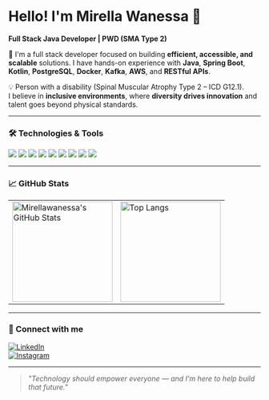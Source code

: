 # Hello! I'm Mirella Wanessa 🫰

**Full Stack Java Developer | PWD (SMA Type 2)**

💬 I'm a full stack developer focused on building **efficient, accessible, and scalable** solutions. I have hands-on experience with **Java**, **Spring Boot**, **Kotlin**, **PostgreSQL**, **Docker**, **Kafka**, **AWS**, and **RESTful APIs**.

💡 Person with a disability (Spinal Muscular Atrophy Type 2 – ICD G12.1).  
I believe in **inclusive environments**, where **diversity drives innovation** and talent goes beyond physical standards.

---

### 🛠️ Technologies & Tools

<p align="left">
  <img src="https://img.shields.io/badge/Java-ED8B00?style=for-the-badge&logo=java&logoColor=white"/>
  <img src="https://img.shields.io/badge/Kotlin-7F52FF?style=for-the-badge&logo=kotlin&logoColor=white"/>
  <img src="https://img.shields.io/badge/Spring_Boot-6DB33F?style=for-the-badge&logo=spring-boot&logoColor=white"/>
  <img src="https://img.shields.io/badge/PostgreSQL-4169E1?style=for-the-badge&logo=postgresql&logoColor=white"/>
  <img src="https://img.shields.io/badge/Kafka-231F20?style=for-the-badge&logo=apache-kafka&logoColor=white"/>
  <img src="https://img.shields.io/badge/Docker-2496ED?style=for-the-badge&logo=docker&logoColor=white"/>
  <img src="https://img.shields.io/badge/AWS-232F3E?style=for-the-badge&logo=amazon-aws&logoColor=white"/>
  <img src="https://img.shields.io/badge/CI/CD-007ACC?style=for-the-badge&logo=azure-pipelines&logoColor=white"/>
  <img src="https://img.shields.io/badge/Git-F05032?style=for-the-badge&logo=git&logoColor=white"/>
</p>

---

### 📈 GitHub Stats

<table align="center">
  <tr>
    <td>
      <img alt="Mirellawanessa's GitHub Stats" height="200" src="https://github-readme-stats.vercel.app/api?username=Mirellawanessa&show_icons=true&theme=tokyonight&include_all_commits=true&locale=en" />
    </td>
    <td>
      <img alt="Top Langs" height="200" src="https://github-readme-stats.vercel.app/api/top-langs/?username=Mirellawanessa&theme=tokyonight&layout=compact&custom_title=Technologies&langs_count=9" />
    </td>
  </tr>
</table>

---

### 🤝 Connect with me

[![LinkedIn](https://img.shields.io/badge/in/mirellawanessa-fff?style=flat&logo=linkedin&logoColor=FFFFFF&labelColor=8b7bdf)](https://www.linkedin.com/in/mirellawanessa/)  
[![Instagram](https://img.shields.io/badge/@myfilearchive-fff?style=flat&logo=instagram&logoColor=FFFFFF&labelColor=8b7bdf)](https://www.instagram.com/myfilearchive)

---

> _"Technology should empower everyone — and I’m here to help build that future."_
